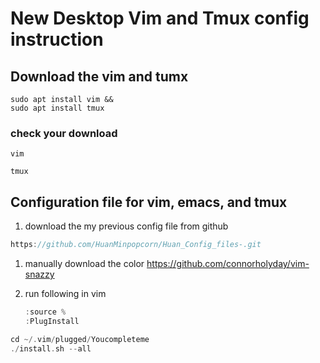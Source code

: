 # New Desktop Vim and Tmux config instruction 

## Download the vim and tumx
```
sudo apt install vim &&
sudo apt install tmux
```
### check your download 
```
vim
```
```
tmux
```

## Configuration file for vim, emacs, and tmux

1. download the my previous config file from github

```jsx
https://github.com/HuanMinpopcorn/Huan_Config_files-.git
```

1. manually download the color https://github.com/connorholyday/vim-snazzy
2. run following in vim
    
    ```jsx
    :source %
    :PlugInstall
    ```
    

```cpp
cd ~/.vim/plugged/Youcompleteme 
./install.sh --all
```
